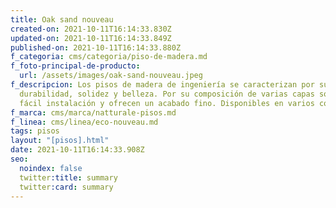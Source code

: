 ```yaml
---
title: Oak sand nouveau
created-on: 2021-10-11T16:14:33.830Z
updated-on: 2021-10-11T16:14:33.849Z
published-on: 2021-10-11T16:14:33.880Z
f_categoria: cms/categoria/piso-de-madera.md
f_foto-principal-de-producto:
  url: /assets/images/oak-sand-nouveau.jpeg
f_descripcion: Los pisos de madera de ingeniería se caracterizan por su
  durabilidad, solidez y belleza. Por su composición de varias capas son de
  fácil instalación y ofrecen un acabado fino. Disponibles en varios colores.
f_marca: cms/marca/natturale-pisos.md
f_linea: cms/linea/eco-nouveau.md
tags: pisos
layout: "[pisos].html"
date: 2021-10-11T16:14:33.908Z
seo:
  noindex: false
  twitter:title: summary
  twitter:card: summary
---
```

